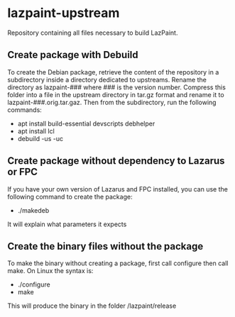 # lazpaint-upstream
Repository containing all files necessary to build LazPaint.

## Create package with Debuild
To create the Debian package, retrieve the content of the repository in a subdirectory inside a directory dedicated to upstreams. Rename the directory as lazpaint-### where ### is the version number. Compress this folder into a file in the upstream directory in tar.gz format and rename it to lazpaint-###.orig.tar.gaz. Then from the subdirectory, run the following commands:
- apt install build-essential devscripts debhelper
- apt install lcl
- debuild -us -uc

## Create package without dependency to Lazarus or FPC
If you have your own version of Lazarus and FPC installed, you can use the following command to create the package:
- ./makedeb

It will explain what parameters it expects

## Create the binary files without the package
To make the binary without creating a package, first call configure then call make. On Linux the syntax is:
- ./configure
- make

This will produce the binary in the folder /lazpaint/release

